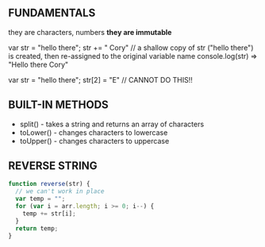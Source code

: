 ## FUNDAMENTALS
they are characters, numbers
**they are immutable**

var str = "hello there";
str += " Cory" // a shallow copy of str ("hello there") is created, then re-assigned to the original variable name
console.log(str) => "Hello there Cory"

var str = "hello there";
str[2] = "E" // CANNOT DO THIS!!

## BUILT-IN METHODS
- split() - takes a string and returns an array of characters
- toLower() - changes characters to lowercase
- toUpper() - changes characters to uppercase

## REVERSE STRING
``` js
function reverse(str) {
  // we can't work in place
  var temp = "";
  for (var i = arr.length; i >= 0; i--) {
    temp += str[i];
  }
  return temp;
}
```
